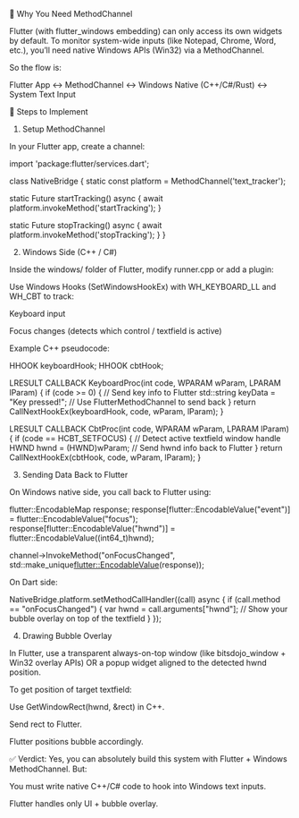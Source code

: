 🔹 Why You Need MethodChannel

Flutter (with flutter_windows embedding) can only access its own widgets by default. To monitor system-wide inputs (like Notepad, Chrome, Word, etc.), you’ll need native Windows APIs (Win32) via a MethodChannel.

So the flow is:

Flutter App ↔ MethodChannel ↔ Windows Native (C++/C#/Rust) ↔ System Text Input

🔹 Steps to Implement
1. Setup MethodChannel

In your Flutter app, create a channel:

import 'package:flutter/services.dart';

class NativeBridge {
static const platform = MethodChannel('text_tracker');

static Future<void> startTracking() async {
await platform.invokeMethod('startTracking');
}

static Future<void> stopTracking() async {
await platform.invokeMethod('stopTracking');
}
}

2. Windows Side (C++ / C#)

Inside the windows/ folder of Flutter, modify runner.cpp or add a plugin:

Use Windows Hooks (SetWindowsHookEx) with WH_KEYBOARD_LL and WH_CBT to track:

Keyboard input

Focus changes (detects which control / textfield is active)

Example C++ pseudocode:

HHOOK keyboardHook;
HHOOK cbtHook;

LRESULT CALLBACK KeyboardProc(int code, WPARAM wParam, LPARAM lParam) {
if (code >= 0) {
// Send key info to Flutter
std::string keyData = "Key pressed!";
// Use FlutterMethodChannel to send back
}
return CallNextHookEx(keyboardHook, code, wParam, lParam);
}

LRESULT CALLBACK CbtProc(int code, WPARAM wParam, LPARAM lParam) {
if (code == HCBT_SETFOCUS) {
// Detect active textfield window handle
HWND hwnd = (HWND)wParam;
// Send hwnd info back to Flutter
}
return CallNextHookEx(cbtHook, code, wParam, lParam);
}

3. Sending Data Back to Flutter

On Windows native side, you call back to Flutter using:

flutter::EncodableMap response;
response[flutter::EncodableValue("event")] = flutter::EncodableValue("focus");
response[flutter::EncodableValue("hwnd")] = flutter::EncodableValue((int64_t)hwnd);

channel->InvokeMethod("onFocusChanged", std::make_unique<flutter::EncodableValue>(response));


On Dart side:

NativeBridge.platform.setMethodCallHandler((call) async {
if (call.method == "onFocusChanged") {
var hwnd = call.arguments["hwnd"];
// Show your bubble overlay on top of the textfield
}
});

4. Drawing Bubble Overlay

In Flutter, use a transparent always-on-top window (like bitsdojo_window + Win32 overlay APIs) OR a popup widget aligned to the detected hwnd position.

To get position of target textfield:

Use GetWindowRect(hwnd, &rect) in C++.

Send rect to Flutter.

Flutter positions bubble accordingly.

✅ Verdict:
Yes, you can absolutely build this system with Flutter + Windows MethodChannel.
But:

You must write native C++/C# code to hook into Windows text inputs.

Flutter handles only UI + bubble overlay.